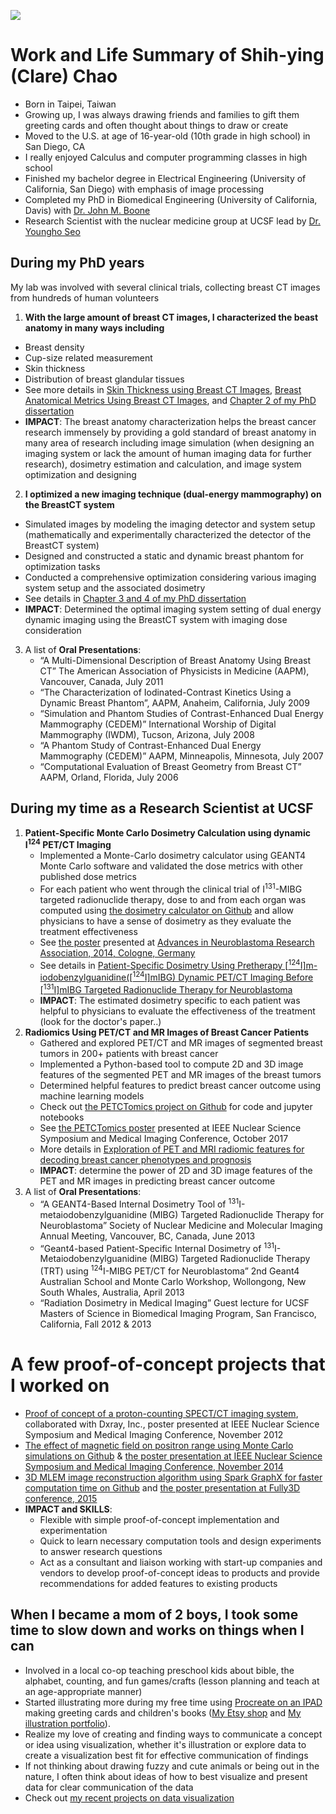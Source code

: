 ![](linked_files/What_I_think_about.jpg)

# Work and Life Summary of Shih-ying (Clare) Chao
- Born in Taipei, Taiwan
- Growing up, I was always drawing friends and families to gift them greeting cards and often thought about things to draw or create
- Moved to the U.S. at age of 16-year-old (10th grade in high school) in San Diego, CA
- I really enjoyed Calculus and computer programming classes in high school
- Finished my bachelor degree in Electrical Engineering (University of California, San Diego) with emphasis of image processing
- Completed my PhD in Biomedical Engineering (University of California, Davis) with [Dr. John M. Boone](https://bme.ucdavis.edu/people/john-boone)
- Research Scientist with the nuclear medicine group at UCSF lead by [Dr. Youngho Seo](https://radiology.ucsf.edu/people/youngho-seo)

## During my PhD years
My lab was involved with several clinical trials, collecting breast CT images from hundreds of human volunteers
1. **With the large amount of breast CT images, I characterized the beast anatomy in many ways including**
  - Breast density
  - Cup-size related measurement
  - Skin thickness
  - Distribution of breast glandular tissues
  - See more details in [Skin Thickness using Breast CT Images](https://www.dropbox.com/scl/fi/mxlqm1fl692f389lag5xy/SkinTMammoDose_2008_Huang.pdf?rlkey=r2e40p22vpfls18p20161te87&st=32uqsauz&dl=0), [Breast Anatomical Metrics Using Breast CT Images]([./linked_files/Publications/BreastMetrics_2011_Huang.pdf](https://www.dropbox.com/scl/fi/mlpugzwewopv08n9ueg9k/BreastMetrics_2011_Huang.pdf?rlkey=u4gf6yeb4jcbwgghp9pwl0fut&st=lt5rg2we&dl=0)), and [Chapter 2 of my PhD dissertation](https://www.dropbox.com/scl/fi/0nfeebra9kj08jbzaqfwz/Disseration_UCstyleClass_SHuang.pdf?rlkey=fv5asruxf1hpnqwim5t36c3ez&st=sr7rlmah&dl=0)
  - **IMPACT**: The breast anatomy characterization helps the breast cancer research immensely by providing a gold standard of breast anatomy in many area of research including image simulation (when designing an imaging system or lack the amount of human imaging data for further research), dosimetry estimation and calculation, and image system optimization and designing
2. **I optimized a new imaging technique (dual-energy mammography) on the BreastCT system**
  - Simulated images by modeling the imaging detector and system setup (mathematically and experimentally characterized the detector of the BreastCT system)
  - Designed and constructed a static and dynamic breast phantom for optimization tasks
  - Conducted a comprehensive optimization considering various imaging system setup and the associated dosimetry
  - See details in [Chapter 3 and 4 of my PhD dissertation](https://www.dropbox.com/scl/fi/0nfeebra9kj08jbzaqfwz/Disseration_UCstyleClass_SHuang.pdf?rlkey=fv5asruxf1hpnqwim5t36c3ez&st=sr7rlmah&dl=0)
  - **IMPACT**: Determined the optimal imaging system setting of dual energy dynamic imaging using the BreastCT system with imaging dose consideration
3. A list of **Oral Presentations**:
   - “A Multi-Dimensional Description of Breast Anatomy Using Breast CT” The American Association of Physicists in Medicine (AAPM), Vancouver, Canada, July 2011 
   - “The Characterization of Iodinated-Contrast Kinetics Using a Dynamic Breast Phantom”, AAPM, Anaheim, California, July 2009 
   - “Simulation and Phantom Studies of Contrast-Enhanced Dual Energy Mammography (CEDEM)” International Worship of Digital Mammography (IWDM), Tucson, Arizona, July 2008 
   - “A Phantom Study of Contrast-Enhanced Dual Energy Mammography (CEDEM)” AAPM, Minneapolis, Minnesota, July 2007 
   - “Computational Evaluation of Breast Geometry from Breast CT” AAPM, Orland, Florida, July 2006
## During my time as a Research Scientist at UCSF
1. **Patient-Specific Monte Carlo Dosimetry Calculation using dynamic I<sup>124</sup> PET/CT Imaging**
   - Implemented a Monte-Carlo dosimetry calculator using GEANT4 Monte Carlo software and validated the dose metrics with other published dose metrics
   - For each patient who went through the clinical trial of I<sup>131</sup>-MIBG targeted radionuclide therapy, dose to and from each organ was computed using [the dosimetry calculator on Github](https://github.com/clarehchao/ImageBasedDosimetryTool?tab=readme-ov-file) and allow physicians to have a sense of dosimetry as they evaluate the treatment effectiveness
   - See [the poster](https://www.dropbox.com/scl/fi/5xtluwyhp6ubhasct82bo/I131MIBG_CologneANR2014_Huang.jpg?rlkey=5dbiakltw5zabmpac17r59cds&st=n6vvlduu&dl=0) presented at [Advances in Neuroblastoma Research Association, 2014, Cologne, Germany](https://www.anrmeeting.org/meetings-2014.php)
   - See details in [Patient-Specific Dosimetry Using Pretherapy [<sup>124</sup>I]m-iodobenzylguanidine([<sup>124</sup>I]mIBG) Dynamic PET/CT Imaging Before [<sup>131</sup>I]mIBG Targeted Radionuclide Therapy for Neuroblastoma](https://www.dropbox.com/scl/fi/df486p3vw5ycv1w585111/I124MIBG_MIBJournalPublicationPrint_MIB_SHuang.pdf?rlkey=avewd6hutwxalcagufqwgnvcv&st=ss7htr66&dl=0)
   - **IMPACT**: The estimated dosimetry specific to each patient was helpful to physicians to evaluate the effectiveness of the treatment (look for the doctor's paper..)
2. **Radiomics Using PET/CT and MR Images of Breast Cancer Patients**
   - Gathered and explored PET/CT and MR images of segmented breast tumors in 200+ patients with breast cancer
   - Implemented a Python-based tool to compute 2D and 3D image features of the segmented PET and MR images of the breast tumors
   - Determined helpful features to predict breast cancer outcome using machine learning models
   - Check out [the PETCTomics project on Github](https://github.com/clarehchao/PETCTomics) for code and jupyter notebooks
   - See [the PETCTomics poster](https://www.dropbox.com/scl/fi/38qhln0c3welwwxo59pmx/PETMRIRadiomics_IEEE_2017_Huang_42inch_46inch_v5_Poster.pdf?rlkey=qaiokcoeq7z341wxs43eha9gt&st=vqj6obz4&dl=0) presented at IEEE Nuclear Science Symposium and Medical Imaging Conference, October 2017
   - More details in [Exploration of PET and MRI radiomic features for decoding breast cancer phenotypes and prognosis](https://www.dropbox.com/scl/fi/f8omxjvddv5lzdjmkfy1z/PETCTomics_NPJ_SHuang.pdf?rlkey=r4nu7pay205cosxh0c7qb7hft&st=n9b21kdt&dl=0)
   - **IMPACT**: determine the power of 2D and 3D image features of the PET and MR images in predicting breast cancer outcome
3. A list of **Oral Presentations**:
   - “A GEANT4-Based Internal Dosimetry Tool of <sup>131</sup>I-metaiodobenzylguanidine (MIBG) Targeted Radionuclide Therapy for Neuroblastoma” Society of Nuclear Medicine and Molecular Imaging Annual Meeting, Vancouver, BC, Canada, June 2013 
   - “Geant4-based Patient-Specific Internal Dosimetry of <sup>131</sup>I-Metaiodobenzylguanidine (MIBG) Targeted Radionuclide Therapy (TRT) using <sup>124</sup>I-MIBG PET/CT for Neuroblastoma” 2nd Geant4 Australian School and Monte Carlo Workshop, Wollongong, New South Whales, Australia, April 2013 
   - “Radiation Dosimetry in Medical Imaging” Guest lecture for UCSF Masters of Science in Biomedical Imaging Program, San Francisco, California, Fall 2012 & 2013

# A few proof-of-concept projects that I worked on
- [Proof of concept of a proton-counting SPECT/CT imaging system](https://www.dropbox.com/scl/fi/31eeqy1u73wa5f45gc1a6/DxRayEnergySpectrum_IEEE_33x54inch_Huang_flatten_Poster.pdf?rlkey=dez683z21gb4nu3sdc1xlr4ju&st=q1pvitg2&dl=0), collaborated with Dxray, Inc., poster presented at IEEE Nuclear Science Symposium and Medical Imaging Conference, November 2012
- [The effect of magnetic field on positron range using Monte Carlo simulations on Github](https://github.com/clarehchao/MagneticFieldEffectOnPositronRange) & [the poster presentation at IEEE Nuclear Science Symposium and Medical Imaging Conference, November 2014](https://www.dropbox.com/scl/fi/els0rwhxzery4585nqg9q/MagFieldPositronRange_Huang_42x70_4_Poster.pdf?rlkey=zddwf8tu6gn2g47ryayqd70tw&st=gk8ea3u5&dl=0)
- [3D MLEM image reconstruction algorithm using Spark GraphX for faster computation time on Github](https://github.com/clarehchao/Spark3DImageReconstruction) and [the poster presentation at Fully3D conference, 2015](https://www.dropbox.com/scl/fi/9yviih3lq1wj9d061sje4/MLEM_SparkGraphX_Poster_SHuang.pdf?rlkey=mmyrg16c777bugrx0s4tw9hp4&st=93rzk842&dl=0)
- **IMPACT and SKILLS**:
	- Flexible with simple proof-of-concept implementation and experimentation
	- Quick to learn necessary computation tools and design experiments to answer research questions
    - Act as a consultant and liaison working with start-up companies and vendors to develop proof-of-concept ideas to products and provide recommendations for added features to existing products

## When I became a mom of 2 boys, I took some time to slow down and works on things when I can
- Involved in a local co-op teaching preschool kids about bible, the alphabet, counting, and fun games/crafts (lesson planning and teach at an age-appropriate manner)
- Started illustrating more during my free time using [Procreate on an IPAD](https://procreate.com/) making greeting cards and children's books ([My Etsy shop](https://thecraftyslug.etsy.com) and [My illustration portfolio](https://www.behance.net/shihyingclarechao)).
- Realize my love of creating and finding ways to communicate a concept or idea using visualization, whether it's illustration or explore data to create a visualization best fit for effective communication of findings
- If not thinking about drawing fuzzy and cute animals or being out in the nature, I often think about ideas of how to best visualize and present data for clear communication of the data
- Check out [my recent projects on data visualization](https://github.com/clarehchao/DataVisualization)
